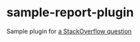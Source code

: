 # sample-report-plugin

Sample plugin for [a StackOverflow question](https://stackoverflow.com/questions/63250182/maven-surefire-report-plugin-not-picking-up-its-configuration/63314674#63314674)

